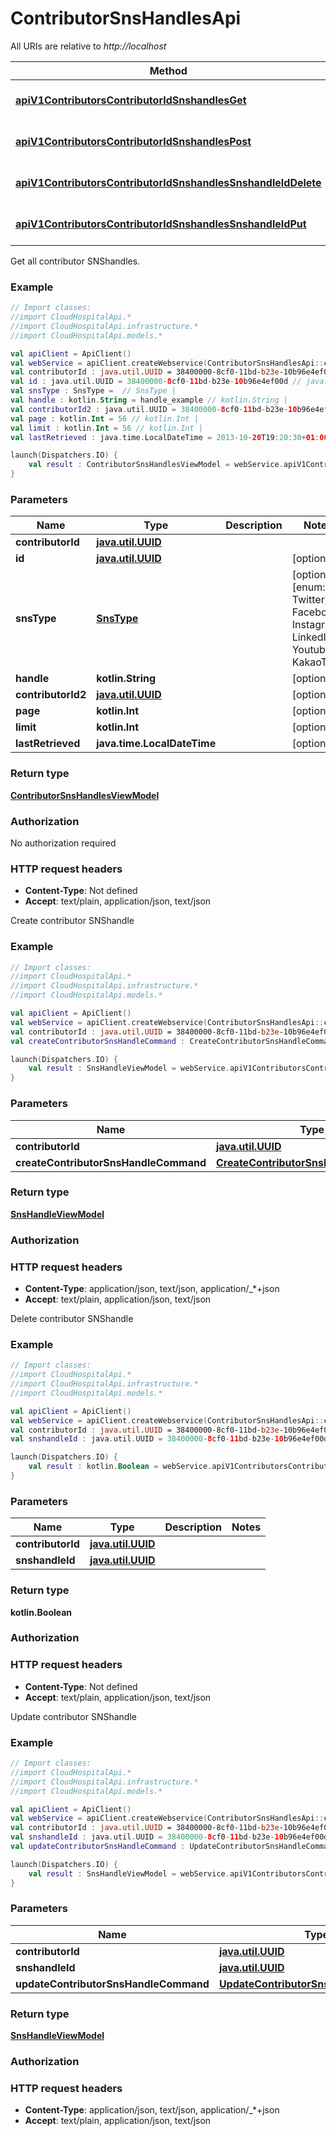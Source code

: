 # ContributorSnsHandlesApi

All URIs are relative to *http://localhost*

Method | HTTP request | Description
------------- | ------------- | -------------
[**apiV1ContributorsContributorIdSnshandlesGet**](ContributorSnsHandlesApi.md#apiV1ContributorsContributorIdSnshandlesGet) | **GET** api/v1/contributors/{contributorId}/snshandles | Get all contributor SNShandles.
[**apiV1ContributorsContributorIdSnshandlesPost**](ContributorSnsHandlesApi.md#apiV1ContributorsContributorIdSnshandlesPost) | **POST** api/v1/contributors/{contributorId}/snshandles | Create contributor SNShandle
[**apiV1ContributorsContributorIdSnshandlesSnshandleIdDelete**](ContributorSnsHandlesApi.md#apiV1ContributorsContributorIdSnshandlesSnshandleIdDelete) | **DELETE** api/v1/contributors/{contributorId}/snshandles/{snshandleId} | Delete contributor SNShandle
[**apiV1ContributorsContributorIdSnshandlesSnshandleIdPut**](ContributorSnsHandlesApi.md#apiV1ContributorsContributorIdSnshandlesSnshandleIdPut) | **PUT** api/v1/contributors/{contributorId}/snshandles/{snshandleId} | Update contributor SNShandle



Get all contributor SNShandles.

### Example
```kotlin
// Import classes:
//import CloudHospitalApi.*
//import CloudHospitalApi.infrastructure.*
//import CloudHospitalApi.models.*

val apiClient = ApiClient()
val webService = apiClient.createWebservice(ContributorSnsHandlesApi::class.java)
val contributorId : java.util.UUID = 38400000-8cf0-11bd-b23e-10b96e4ef00d // java.util.UUID | 
val id : java.util.UUID = 38400000-8cf0-11bd-b23e-10b96e4ef00d // java.util.UUID | 
val snsType : SnsType =  // SnsType | 
val handle : kotlin.String = handle_example // kotlin.String | 
val contributorId2 : java.util.UUID = 38400000-8cf0-11bd-b23e-10b96e4ef00d // java.util.UUID | 
val page : kotlin.Int = 56 // kotlin.Int | 
val limit : kotlin.Int = 56 // kotlin.Int | 
val lastRetrieved : java.time.LocalDateTime = 2013-10-20T19:20:30+01:00 // java.time.LocalDateTime | 

launch(Dispatchers.IO) {
    val result : ContributorSnsHandlesViewModel = webService.apiV1ContributorsContributorIdSnshandlesGet(contributorId, id, snsType, handle, contributorId2, page, limit, lastRetrieved)
}
```

### Parameters

Name | Type | Description  | Notes
------------- | ------------- | ------------- | -------------
 **contributorId** | [**java.util.UUID**](.md)|  |
 **id** | [**java.util.UUID**](.md)|  | [optional]
 **snsType** | [**SnsType**](.md)|  | [optional] [enum: Twitter, Facebook, Instagram, LinkedIn, Youtube, KakaoTalk]
 **handle** | **kotlin.String**|  | [optional]
 **contributorId2** | [**java.util.UUID**](.md)|  | [optional]
 **page** | **kotlin.Int**|  | [optional]
 **limit** | **kotlin.Int**|  | [optional]
 **lastRetrieved** | **java.time.LocalDateTime**|  | [optional]

### Return type

[**ContributorSnsHandlesViewModel**](ContributorSnsHandlesViewModel.md)

### Authorization

No authorization required

### HTTP request headers

 - **Content-Type**: Not defined
 - **Accept**: text/plain, application/json, text/json


Create contributor SNShandle

### Example
```kotlin
// Import classes:
//import CloudHospitalApi.*
//import CloudHospitalApi.infrastructure.*
//import CloudHospitalApi.models.*

val apiClient = ApiClient()
val webService = apiClient.createWebservice(ContributorSnsHandlesApi::class.java)
val contributorId : java.util.UUID = 38400000-8cf0-11bd-b23e-10b96e4ef00d // java.util.UUID | 
val createContributorSnsHandleCommand : CreateContributorSnsHandleCommand =  // CreateContributorSnsHandleCommand | 

launch(Dispatchers.IO) {
    val result : SnsHandleViewModel = webService.apiV1ContributorsContributorIdSnshandlesPost(contributorId, createContributorSnsHandleCommand)
}
```

### Parameters

Name | Type | Description  | Notes
------------- | ------------- | ------------- | -------------
 **contributorId** | [**java.util.UUID**](.md)|  |
 **createContributorSnsHandleCommand** | [**CreateContributorSnsHandleCommand**](CreateContributorSnsHandleCommand.md)|  | [optional]

### Return type

[**SnsHandleViewModel**](SnsHandleViewModel.md)

### Authorization



### HTTP request headers

 - **Content-Type**: application/json, text/json, application/_*+json
 - **Accept**: text/plain, application/json, text/json


Delete contributor SNShandle

### Example
```kotlin
// Import classes:
//import CloudHospitalApi.*
//import CloudHospitalApi.infrastructure.*
//import CloudHospitalApi.models.*

val apiClient = ApiClient()
val webService = apiClient.createWebservice(ContributorSnsHandlesApi::class.java)
val contributorId : java.util.UUID = 38400000-8cf0-11bd-b23e-10b96e4ef00d // java.util.UUID | 
val snshandleId : java.util.UUID = 38400000-8cf0-11bd-b23e-10b96e4ef00d // java.util.UUID | 

launch(Dispatchers.IO) {
    val result : kotlin.Boolean = webService.apiV1ContributorsContributorIdSnshandlesSnshandleIdDelete(contributorId, snshandleId)
}
```

### Parameters

Name | Type | Description  | Notes
------------- | ------------- | ------------- | -------------
 **contributorId** | [**java.util.UUID**](.md)|  |
 **snshandleId** | [**java.util.UUID**](.md)|  |

### Return type

**kotlin.Boolean**

### Authorization



### HTTP request headers

 - **Content-Type**: Not defined
 - **Accept**: text/plain, application/json, text/json


Update contributor SNShandle

### Example
```kotlin
// Import classes:
//import CloudHospitalApi.*
//import CloudHospitalApi.infrastructure.*
//import CloudHospitalApi.models.*

val apiClient = ApiClient()
val webService = apiClient.createWebservice(ContributorSnsHandlesApi::class.java)
val contributorId : java.util.UUID = 38400000-8cf0-11bd-b23e-10b96e4ef00d // java.util.UUID | 
val snshandleId : java.util.UUID = 38400000-8cf0-11bd-b23e-10b96e4ef00d // java.util.UUID | 
val updateContributorSnsHandleCommand : UpdateContributorSnsHandleCommand =  // UpdateContributorSnsHandleCommand | 

launch(Dispatchers.IO) {
    val result : SnsHandleViewModel = webService.apiV1ContributorsContributorIdSnshandlesSnshandleIdPut(contributorId, snshandleId, updateContributorSnsHandleCommand)
}
```

### Parameters

Name | Type | Description  | Notes
------------- | ------------- | ------------- | -------------
 **contributorId** | [**java.util.UUID**](.md)|  |
 **snshandleId** | [**java.util.UUID**](.md)|  |
 **updateContributorSnsHandleCommand** | [**UpdateContributorSnsHandleCommand**](UpdateContributorSnsHandleCommand.md)|  | [optional]

### Return type

[**SnsHandleViewModel**](SnsHandleViewModel.md)

### Authorization



### HTTP request headers

 - **Content-Type**: application/json, text/json, application/_*+json
 - **Accept**: text/plain, application/json, text/json

